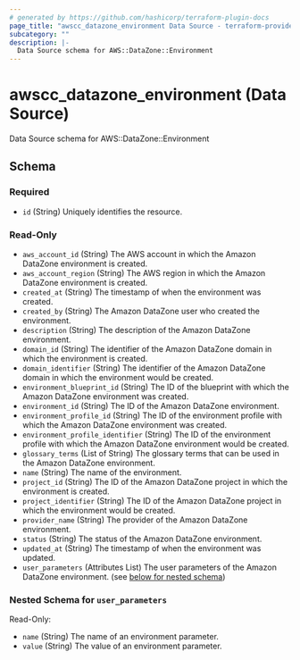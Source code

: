 ```yaml
---
# generated by https://github.com/hashicorp/terraform-plugin-docs
page_title: "awscc_datazone_environment Data Source - terraform-provider-awscc"
subcategory: ""
description: |-
  Data Source schema for AWS::DataZone::Environment
---
```


# awscc_datazone_environment (Data Source)

Data Source schema for AWS::DataZone::Environment



<!-- schema generated by tfplugindocs -->
## Schema

### Required

- `id` (String) Uniquely identifies the resource.

### Read-Only

- `aws_account_id` (String) The AWS account in which the Amazon DataZone environment is created.
- `aws_account_region` (String) The AWS region in which the Amazon DataZone environment is created.
- `created_at` (String) The timestamp of when the environment was created.
- `created_by` (String) The Amazon DataZone user who created the environment.
- `description` (String) The description of the Amazon DataZone environment.
- `domain_id` (String) The identifier of the Amazon DataZone domain in which the environment is created.
- `domain_identifier` (String) The identifier of the Amazon DataZone domain in which the environment would be created.
- `environment_blueprint_id` (String) The ID of the blueprint with which the Amazon DataZone environment was created.
- `environment_id` (String) The ID of the Amazon DataZone environment.
- `environment_profile_id` (String) The ID of the environment profile with which the Amazon DataZone environment was created.
- `environment_profile_identifier` (String) The ID of the environment profile with which the Amazon DataZone environment would be created.
- `glossary_terms` (List of String) The glossary terms that can be used in the Amazon DataZone environment.
- `name` (String) The name of the environment.
- `project_id` (String) The ID of the Amazon DataZone project in which the environment is created.
- `project_identifier` (String) The ID of the Amazon DataZone project in which the environment would be created.
- `provider_name` (String) The provider of the Amazon DataZone environment.
- `status` (String) The status of the Amazon DataZone environment.
- `updated_at` (String) The timestamp of when the environment was updated.
- `user_parameters` (Attributes List) The user parameters of the Amazon DataZone environment. (see [below for nested schema](#nestedatt--user_parameters))

<a id="nestedatt--user_parameters"></a>
### Nested Schema for `user_parameters`

Read-Only:

- `name` (String) The name of an environment parameter.
- `value` (String) The value of an environment parameter.
